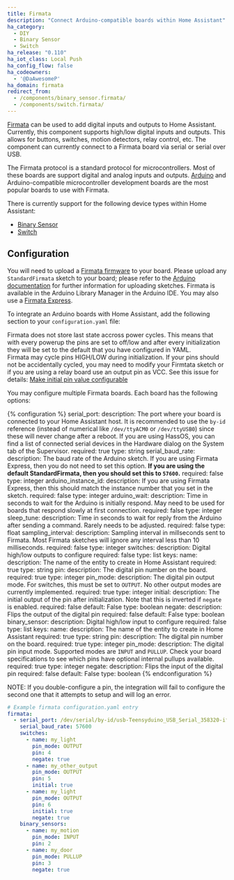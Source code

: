 ```yaml
---
title: Firmata
description: "Connect Arduino-compatible boards within Home Assistant"
ha_category:
  - DIY
  - Binary Sensor
  - Switch
ha_release: "0.110"
ha_iot_class: Local Push
ha_config_flow: false
ha_codeowners:
  - '@DaAwesomeP'
ha_domain: firmata
redirect_from:
  - /components/binary_sensor.firmata/
  - /components/switch.firmata/
---
```


[Firmata](https://github.com/firmata/protocol) can be used to add digital inputs and outputs to Home Assistant. Currently, this component supports high/low digital inputs and outputs. This allows for buttons, switches, motion detectors, relay control, etc. The component can currently connect to a Firmata board via serial or serial over USB.

The Firmata protocol is a standard protocol for microcontrollers. Most of these boards are support digital and analog inputs and outputs. [Arduino](https://www.arduino.cc/) and Arduino-compatible microcontroller development boards are the most popular boards to use with Firmata.

There is currently support for the following device types within Home Assistant:

- [Binary Sensor](#binary_sensor)
- [Switch](#switches)

## Configuration

You will need to upload a [Firmata firmware](https://github.com/firmata/) to your board. Please upload any `StandardFirmata` sketch to your board; please refer to the [Arduino documentation](https://www.arduino.cc/en/Main/Howto) for further information for uploading sketches. Firmata is available in the Arduino Library Manager in the Arduino IDE. You may also use a [Firmata Express](https://github.com/MrYsLab/FirmataExpress).

To integrate an Arduino boards with Home Assistant, add the following section to your `configuration.yaml` file:



<div class='note warning'>
Firmata does not store last state accross power cycles. This means that with every powerup the pins are set to off/low and after every initialization they will be set to the default that you have configured in YAML.
</div>

<div class='note warning'>
Firmata may cycle pins HIGH/LOW during initialization. If your pins should not be accidentally cycled, you may need to modify your Firmtata sketch or if you are using a relay board use an output pin as VCC. See this issue for details: <a href="https://github.com/firmata/arduino/issues/166" target="_blank">Make initial pin value configurable</a>
</div>

You may configure multiple Firmata boards. Each board has the following options:

{% configuration %}
serial_port:
  description: The port where your board is connected to your Home Assistant host. It is recommended to use the `by-id` reference (instead of numerical like `/dev/ttyACM0` or `/dev/ttyUSB0`) since these will never change after a reboot. If you are using HassOS, you can find a list of connected serial devices in the Hardware dialog on the System tab of the Supervisor.
  required: true
  type: string
serial_baud_rate:
  description: The baud rate of the Arduino sketch. If you are using Firmata Express, then you do not need to set this option. **If you are using the default StandardFirmata, then you should set this to `57600`.**
  required: false
  type: integer
arduino_instance_id:
  description: If you are using Firmata Express, then this should match the instance number that you set in the sketch.
  required: false
  type: integer
arduino_wait:
  description: Time in seconds to wait for the Arduino is initially respond. May need to be used for boards that respond slowly at first connection.
  required: false
  type: integer
sleep_tune:
  description: Time in seconds to wait for reply from the Arduino after sending a command. Rarely needs to be adjusted.
  required: false
  type: float
sampling_interval:
  description: Sampling interval in millseconds sent to Firmata. Most Firmata sketches will ignore any interval less than 10 milliseconds.
  required: false
  type: integer
switches:
  description: Digital high/low outputs to configure
  required: false
  type: list
  keys:
    name:
      description: The name of the entity to create in Home Assistant
      required: true
      type: string
    pin:
      description: The digital pin number on the board.
      required: true
      type: integer
    pin_mode:
      description: The digital pin output mode. For switches, this must be set to `OUTPUT`. No other output modes are currently implemented.
      required: true
      type: integer
    initial:
      description: The initial output of the pin after initialization. Note that this is inverted if `negate` is enabled.
      required: false
      default: False
      type: boolean
    negate:
      description: Flips the output of the digital pin
      required: false
      default: False
      type: boolean
binary_sensor:
  description: Digital high/low input to configure
  required: false
  type: list
  keys:
    name:
      description: The name of the entity to create in Home Assistant
      required: true
      type: string
    pin:
      description: The digital pin number on the board.
      required: true
      type: integer
    pin_mode:
      description: The digital pin input mode. Supported modes are `INPUT` and `PULLUP`. Check your board specifications to see which pins have optional internal pullups available.
      required: true
      type: integer
    negate:
      description: Flips the input of the digital pin
      required: false
      default: False
      type: boolean
{% endconfiguration %}

<div class='note'>
NOTE: If you double-configure a pin, the integration will fail to configure the second one that it attempts to setup and will log an error.
</div>

```yaml
# Example firmata configuration.yaml entry
firmata:
  - serial_port: /dev/serial/by-id/usb-Teensyduino_USB_Serial_358320-if00
    serial_baud_rate: 57600
    switches:
      - name: my_light
        pin_mode: OUTPUT
        pin: 4
        negate: true
      - name: my_other_output
        pin_mode: OUTPUT
        pin: 5
        initial: true
      - name: my_light
        pin_mode: OUTPUT
        pin: 6
        initial: true
        negate: true
    binary_sensors:
      - name: my_motion
        pin_mode: INPUT
        pin: 2
      - name: my_door
        pin_mode: PULLUP
        pin: 3
        negate: true
```

